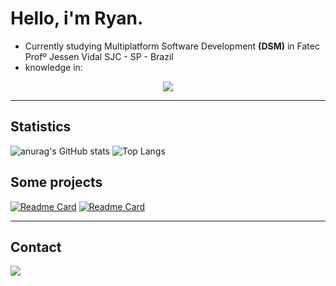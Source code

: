  # Hello, i'm Ryan.

- Currently studying Multiplatform Software Development **(DSM)** in Fatec Profº Jessen Vidal SJC - SP - Brazil
- knowledge in:
 <p align="center">
  <a href="https://skillicons.dev">
    <img src="https://skillicons.dev/icons?i=html,css,figma,md,vscode,python,flask,django,cypress,js,ts,nodejs,vue,pinia,gherkin,postgres,mysql,mongodb,redis,postman,ubuntu,vercel,git,github&perline=14" />
  </a>
</p>
  
---

## Statistics

![anurag's GitHub stats](https://github-readme-stats.vercel.app/api?username=ryandaraujo&theme=gruvbox)
![Top Langs](https://github-readme-stats.vercel.app/api/top-langs/?username=ryandaraujo&layout=compact&theme=gruvbox)

## Some projects

[![Readme Card](https://github-readme-stats.vercel.app/api/pin/?username=ryandaraujo&repo=machine-learning&theme=gruvbox)](https://github.com/ryandaraujo/machine-learning)
[![Readme Card](https://github-readme-stats.vercel.app/api/pin/?username=ryanvdaraujo&repo=Snake-Game&theme=gruvbox)](https://github.com/ryanvdaraujo/Snake-Game)

---

## Contact

<div> 
  <a href="https://www.linkedin.com/in/#/" target="_blank"><img src="https://img.shields.io/badge/-LinkedIn-%230077B5?style=for-the-badge&logo=linkedin&logoColor=white" target="_blank"></a> 
</div>
